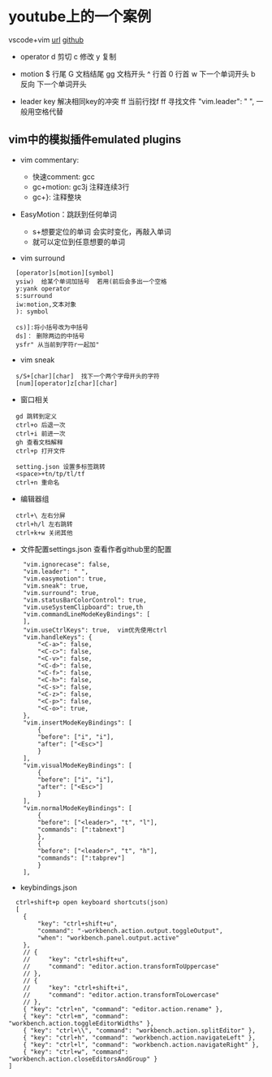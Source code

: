 
# youtube上的一个案例
vscode+vim
[url](https://www.youtube.com/watch?v=uhk_YOmMwiI)
[github](https://github.com/bryant-video/neovim-tutorial?tab=readme-ov-file)


- operator
d 剪切
c 修改
y 复制

- motion
$ 行尾
G 文档结尾
gg 文档开头
^ 行首
0 行首
w 下一个单词开头
b 反向 下一个单词开头

- leader key
解决相同key的冲突
ff 当前行找f
<leader>ff 寻找文件
"vim.leader": " ",  一般用空格代替


## vim中的模拟插件emulated plugins
- vim commentary:
    - 快速comment: gcc
    - gc+motion: gc3j 注释连续3行
    - gc+}: 注释整块

- EasyMotion：跳跃到任何单词
  - <leader><leader>s+想要定位的单词 会实时变化，再敲入单词
  - 就可以定位到任意想要的单词


- vim surround
```
  [operator]s[motion][symbol]
  ysiw)  给某个单词加括号  若用(前后会多出一个空格
  y:yank operator
  s:surround
  iw:motion,文本对象
  ): symbol

  cs)]:将小括号改为中括号
  ds]： 删除两边的中括号
  ysfr" 从当前到字符r一起加"
```


- vim sneak
```
  s/S+[char][char]  找下一个两个字母开头的字符
  [num][operator]z[char][char]
```

- 窗口相关
```
  gd 跳转到定义
  ctrl+o 后退一次
  ctrl+i 前进一次
  gh 查看文档解释
  ctrl+p 打开文件

  setting.json 设置多标签跳转
  <space>+tn/tp/tl/tf
  ctrl+n 重命名
```

- 编辑器组
```
  ctrl+\ 左右分屏
  ctrl+h/l 左右跳转
  ctrl+k+w 关闭其他
```


- 文件配置settings.json  查看作者github里的配置
```
    "vim.ignorecase": false,
    "vim.leader": " ",
    "vim.easymotion": true,
    "vim.sneak": true,
    "vim.surround": true,
    "vim.statusBarColorControl": true,
    "vim.useSystemClipboard": true,th
    "vim.commandLineModeKeyBindings": [
    ],
    "vim.useCtrlKeys": true,  vim优先使用ctrl
    "vim.handleKeys": {
        "<C-a>": false,
        "<C-c>": false,
        "<C-v>": false,
        "<C-d>": false,
        "<C-f>": false,
        "<C-h>": false,
        "<C-s>": false,
        "<C-z>": false,
        "<C-p>": false,
        "<C-o>": true,
    },
    "vim.insertModeKeyBindings": [
        {
        "before": ["i", "i"],
        "after": ["<Esc>"]
        }
    ],
    "vim.visualModeKeyBindings": [
        {
        "before": ["i", "i"],
        "after": ["<Esc>"]
        }
    ],
    "vim.normalModeKeyBindings": [
        {
        "before": ["<leader>", "t", "l"],
        "commands": [":tabnext"]
        },
        {
        "before": ["<leader>", "t", "h"],
        "commands": [":tabprev"]
        }
    ],
```
- keybindings.json
```
  ctrl+shift+p open keyboard shortcuts(json)
  [
    {
        "key": "ctrl+shift+u",
        "command": "-workbench.action.output.toggleOutput",
        "when": "workbench.panel.output.active"
    },
    // {
    //     "key": "ctrl+shift+u",
    //     "command": "editor.action.transformToUppercase"
    // },
    // {
    //     "key": "ctrl+shift+i",
    //     "command": "editor.action.transformToLowercase"
    // },
    { "key": "ctrl+n", "command": "editor.action.rename" },
    { "key": "ctrl+m", "command": "workbench.action.toggleEditorWidths" },
    { "key": "ctrl+\\", "command": "workbench.action.splitEditor" },
    { "key": "ctrl+h", "command": "workbench.action.navigateLeft" },
    { "key": "ctrl+l", "command": "workbench.action.navigateRight" },
    { "key": "ctrl+w", "command": "workbench.action.closeEditorsAndGroup" }
]
```





